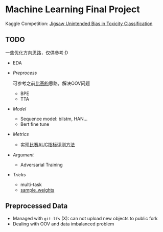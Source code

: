 # Machine Learning Final Project

Kaggle Competition: [Jigsaw Unintended Bias in Toxicity Classification](https://www.kaggle.com/c/jigsaw-unintended-bias-in-toxicity-classification)

## TODO

一些优化方向思路，仅供参考:D

- EDA

- *Preprocess*

    可参考之前[比赛的](https://www.kaggle.com/c/jigsaw-toxic-comment-classification-challenge/discussion/52557#latest-533843)思路，解决OOV问题
    - BPE
    - TTA

- *Model*
    - Sequence model: bilstm, HAN...
    - Bert fine tune

- *Metrics*
    - 实现[比赛AUC指标评测方法](https://www.kaggle.com/c/jigsaw-unintended-bias-in-toxicity-classification/overview/evaluation)

- *Argument*
    - Adversarial Training

- *Tricks*
    - multi-task
    - [sample_weights](https://www.kaggle.com/thousandvoices/simple-lstm)

## Preprocessed Data

- Managed with `git-lfs` (X): can not upload new objects to public fork
- Dealing with OOV and data imbalanced problem
